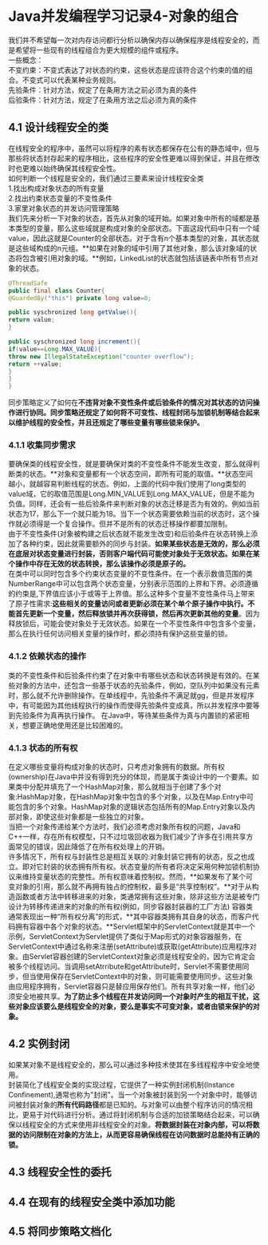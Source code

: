 # Java并发编程学习记录4-对象的组合
我们并不希望每一次对内存访问都行分析以确保内存以确保程序是线程安全的，而是希望将一些现有的线程组合为更大规模的组件或程序。  
一些概念：  
不变约束：不变式表达了对状态的约束，这些状态是应该符合这个约束的值的组合。不变式可以代表某种业务规则。  
先验条件：针对方法，规定了在条用方法之前必须为真的条件  
后验条件：针对方法，规定了在条用方法之后必须为真的条件  
## 4.1 设计线程安全的类
在线程安全的程序中，虽然可以将程序的素有状态都保存在公有的静态域中，但与那些将状态封存起来的程序相比，这些程序的安全性更难以得到保证，并且在修改时也更难以始终确保其线程安全性。  
如何判断一个线程是安全的，我们通过三要素来设计线程安全类  
1.找出构成对象状态的所有变量  
2.找出约束状态变量的不变性条件  
3.家里对象状态的并发访问管理策略  
我们先来分析一下对象的状态，首先从对象的域开始。如果对象中所有的域都是基本类型的变量，那么这些域就是构成对象的全部状态。下面这段代码中只有一个域value，因此这就是Counter的全部状态。对于含有n个基本类型的对象，其状态就是这些域构成的n元组。**如果在对象的域中引用了其他对象，那么该对象域的状态将包含被引用对象的域。**例如，LinkedList的状态就包括该链表中所有节点对象的状态。  
```java
@ThreadSafe
public final class Counter{
@GuardedBy("this") private long value=0;

public syschronized long getValue(){
return value;
}

public syschronized long increment(){
if(value==Long.MAX_VALUE){
throw new IllegalStateException("counter overflow");
return ++value;
}
}
}
```
同步策略定义了如何在**不违背对象不变性条件或后验条件的情况对其状态的访问操作进行协同。同步策略还规定了如何将不可变性、线程封闭与加锁机制等结合起来以维护线程的安全性，并且还规定了哪些变量有哪些锁来保护。**  
### 4.1.1 收集同步需求
要确保类的线程安全性，就是要确保对类的不变性条件不能发生改变，那么就得判断类的状态。**对象和变量都有一个状态空间，即所有可能的取值。**状态空间越小，就越容易判断线程的状态。例如，上面的代码中我们使用了long类型的value域，它的取值范围是Long.MIN_VALUE到Long.MAX_VALUE，但是不能为负值。同样，还会有一些后验条件来判断对象的状态迁移是否为有效的。例如当前状态为17，那么下一个就只能为18。当下一个状态需要依赖当前的状态时，这个操作就必须得是一个复合操作。但并不是所有的状态迁移操作都要加限制。  
由于不变性条件(对象被构建之后状态就不能发生改变)和后验条件在状态转换上添加了各种约束，因此就需要额外的同步与封装。**如果某些状态是无效的，那么必须在底层对状态变量进行封装，否则客户端代码可能使对象处于无效状态。如果在某个操作中存在无效的状态转换，那么该操作必须是原子的。**  
在类中可以同时包含多个约束状态变量的不变性条件。在一个表示数值范围的类NumberRange中可以包含两个状态变量，分别表示范围的上界和下界。必须遵循的约束是,下界值应该小于或等于上界值。那么这种多个变量不变性条件马上带来了原子性需求:**这些相关的变量访问或者更新必须在某个单个原子操作中执行。不能首先更新一个变量，然后释放锁并再次获得锁，然后再次更新其他的变量**。因为释放锁后，可能会使对象处于无效状态。如果在一个不变性条件中包含多个变量，那么在执行任何访问相关变量的操作时，都必须持有保护这些变量的锁。  
### 4.1.2 依赖状态的操作
类的不变性条件和后验条件约束了在对象中有哪些状态和状态转换是有效的。在某些对象的方法中，还包含一些基于状态的先验条件，例如，空队列中如果没有元素时，那么就不允许删除操作。在单线程中，先验条件不满足就gg，但是并发程序中，有可能因为其他线程执行的操作而使得先验条件变成真，所以并发程序中要等到先验条件为真再执行操作。
在Java中，等待某些条件为真与内置锁的紧密相关，想要正确地使用还是比较困难的。

### 4.1.3 状态的所有权

在定义哪些变量将构成对象的状态时，只考虑对象拥有的数据。所有权(ownership)在Java中并没有得到充分的体现，而是属于类设计中的一个要素。如果类中分配并填充了一个HashMap对象，那么就相当于创建了多个对象:HashMap对象，在HashMap对象中包含的多个对象，以及在Map.Entry中可能包含的多个对象。HashMap对象的逻辑状态包括所有的Map.Entry对象以及内部对象，即使这些对象都是一些独立的对象。  
当把一个对象传递给某个方法时，我们必须考虑对象所有权的问题，Java和C++一样，存在所有权模型，只不过垃圾回收器为我们减少了许多在引用共享方面常见的错误，因此降低了在所有权处理上的开销。  
许多情况下，所有权与封装性总是相互关联的:对象封装它拥有的状态，反之也成立。即对它封装的状态拥有所有权。状态变量的所有者将决定采用何种加锁机制协议来维持变量状态的完整性。所有权意味着控制权。然而，**如果发布了某个可变对象的引用，那么就不再拥有独占的控制权，最多是“共享控制权”。**对于从构造函数或者方法中转移进来的对象，类通常拥有这些对象，除非这些方法是被专门设计为转移传递进来的对象的所有权(例如，同步容器封装器的工厂方法)
容器类通常表现出一种“所有权分离”的形式，**其中容器类拥有其自身的状态，而客户代码拥有容器中各个对象的状态。**Servlet框架中的ServletContext就是其中一个示例，ServletContext为Servlet提供了类似于Map形式的对象容器服务，在ServletContext中通过名称来注册(setAttribute)或获取(getAttribute)应用程序对象。由Servlet容器创建的ServletContext对象必须是线程安全的，因为它肯定会被多个线程访问。当调用setAtrribute和getAttribute时，Servlet不需要使用同步，但当使用保存在ServletContext中的对象，则可能需要使用同步。这些对象由应用程序拥有，Servlet容器只是替应用保存他们。所有共享对象一样，他们必须安全地被共享。**为了防止多个线程在并发访问同一个对象时产生的相互干扰，这些对象应该要么是线程安全的对象，要么是事实不可变对象，或者由锁来保护的对象。**  
## 4.2 实例封闭
如果某对象不是线程安全的，那么可以通过多种技术使其在多线程程序中安全地使用。  
封装简化了线程安全类的实现过程，它提供了一种实例封闭机制(Instance Confinement),通常也称为"封闭"。当一个对象被封装到另一个对象中时，能够访问被封装对象的**所有代码路径**都是已知的。与对象可以由整个程序访问的情况相比，更易于对代码进行分析。通过将封闭机制与合适的加锁策略结合起来，可以确保以线程安全的方式来使用非线程安全的对象。**将数据封装在对象内部，可以将数据的访问限制在对象的方法上，从而更容易确保线程在访问数据时总能持有正确的锁。**  
## 4.3 线程安全性的委托
## 4.4 在现有的线程安全类中添加功能
## 4.5 将同步策略文档化